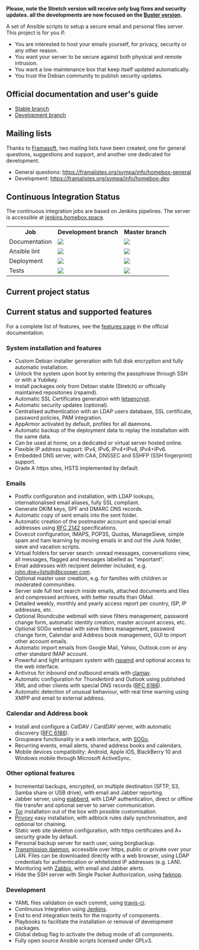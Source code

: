 __Please, note the Stretch version will receive only bug fixes and security updates. all the developments are now
focused on the [Buster version](https://github.com/progmaticltd/homebox/tree/dev).__

A set of Ansible scripts to setup a secure email and personal files server. This project is for you if:

- You are interested to host your emails yourself, for privacy, security or any other reason.
- You want your server to be secure against both physical and remote intrusion.
- You want a low maintenance box that keep itself updated automatically.
- You trust the Debian community to publish security updates.

## Official documentation and user's guide

- [Stable branch](http://homebox.readthedocs.io/en/latest/)
- [Development branch](http://homebox.readthedocs.io/en/dev/)

## Mailing lists

Thanks to [Framasoft](https://framasoft.org/), two mailing lists have been created, one for general questions, suggestions and
support, and another one dedicated for development.

- General questions: https://framalistes.org/sympa/info/homebox-general
- Development: https://framalistes.org/sympa/info/homebox-dev

## Continuous Integration Status

The continuous integration jobs are based on Jenkins pipelines. The server is accessible at
[jenkins.homebox.space](https://jenkins.homebox.space).

<table>
  <tr>
    <th>Job</th>
    <th>Development branch</th>
    <th>Master branch</th>
  </tr>
  <tr>
    <td>Documentation</td>
    <td>
      <a href='https://jenkins.homebox.space/job/homebox-docs/job/dev/'>
        <img src='https://jenkins.homebox.space/job/homebox-docs/job/dev/badge/icon'>
      </a>
    </td>
    <td>
      <a href='https://jenkins.homebox.space/job/homebox-docs/job/master/'>
        <img src='https://jenkins.homebox.space/job/homebox-docs/job/master/badge/icon'>
      </a>
    </td>
  </tr>
  <tr>
    <td>Ansible lint</td>
    <td>
      <a href='https://jenkins.homebox.space/job/homebox-ansible-lint/job/dev/'>
        <img src='https://jenkins.homebox.space/job/homebox-ansible-lint/job/dev/badge/icon'>
      </a>
    </td>
    <td>
      <a href='https://jenkins.homebox.space/job/homebox-ansible-lint/job/master/'>
        <img src='https://jenkins.homebox.space/job/homebox-ansible-lint/job/master/badge/icon'>
      </a>
    </td>
  </tr>
  <tr>
    <td>Deployment</td>
    <td>
      <a href='https://jenkins.homebox.space/job/ci-buster-nano-dev-deploy/'>
        <img src='https://jenkins.homebox.space/job/ci-buster-nano-dev-deploy/badge/icon'>
      </a>
    </td>
    <td>
      <a href='https://jenkins.homebox.space/job/ci-buster-nano-master-deploy/'>
        <img src='https://jenkins.homebox.space/job/ci-buster-nano-master-deploy/badge/icon'>
      </a>
    </td>
  </tr>
  <tr>
    <td>Tests</td>
    <td>
      <a href='https://jenkins.homebox.space/job/ci-buster-nano-dev-tests/'>
        <img src='https://jenkins.homebox.space/job/ci-buster-nano-dev-tests/badge/icon'>
      </a>
    </td>
    <td>
      <a href='https://jenkins.homebox.space/job/ci-buster-nano-master-tests/'>
        <img src='https://jenkins.homebox.space/job/ci-buster-nano-master-tests/badge/icon'>
      </a>
    </td>
  </tr>
</table>

## Current project status

## Current status and supported features

For a complete list of features, see the [features page](http://homebox.readthedocs.io/en/latest/features/) in the
official documentation.

### System installation and features

- Custom Debian installer generation with full disk encryption and fully automatic installation.
- Unlock the system upon boot by entering the passphrase through SSH or with a Yubikey.
- Install packages only from Debian stable (Stretch) or officially maintained repositories (rspamd).
- Automatic SSL Certificates generation with [letsencrypt](https://letsencrypt.org).
- Automatic security updates (optional).
- Centralised authentication with an LDAP users database, SSL certificate, password policies, PAM integration.
- AppArmor activated by default, profiles for all daemons.
- Automatic backup of the deployment data to replay the installation with the same data.
- Can be used at home, on a dedicated or virtual server hosted online.
- Flexible IP address support: IPv4, IPv6, IPv4+IPv4, IPv4+IPv6.
- Embedded DNS server, with CAA, DNSSEC and SSHFP (SSH fingerprint) support.
- Grade A https sites, HSTS implemented by default.

### Emails

- Postfix configuration and installation, with LDAP lookups, internationalised email aliases,
  fully SSL compliant.
- Generate DKIM keys, SPF and DMARC DNS records.
- Automatic copy of sent emails into the sent folder.
- Automatic creation of the postmaster account and special email addresses using
  [RFC 2142](https://tools.ietf.org/html/rfc2142) specifications.
- Dovecot configuration, IMAPS, POP3S, Quotas, ManageSieve, simple spam and ham learning
  by moving emails in and out the Junk folder, sieve and vacation scripts.
- Virtual folders for server search: unread messages, conversations view, all messages, flagged
  and messages labelled as "important".
- Email addresses with recipient delimiter included, e.g. john.doe+lists@dbcooper.com.
- Optional master user creation, e.g. for families with children or moderated communities.
- Server side full text search inside emails, attached documents and files and
  compressed archives, with better results than GMail.
- Detailed weekly, monthly and yearly access report per country, ISP, IP addresses, etc.
- Optional Roundcube webmail with sieve filters management, password change form, automatic identity
  creation, master account access, etc.
- Optional SOGo webmail with sieve filters management, password change form, Calendar and Address book management, GUI
  to import other account emails.
- Automatic import emails from Google Mail, Yahoo, Outlook.com or any other standard IMAP account.
- Powerful and light antispam system with [rspamd](https://rspamd.com/) and optional access to the web interface.
- Antivirus for inbound _and_ outbound emails with [clamav](https://www.clamav.net/).
- Automatic configuration for Thunderbird and Outlook using published XML and other clients with
  special DNS records ([RFC 6186](https://tools.ietf.org/html/rfc6186)).
- Automatic detection of unusual behaviour, with real time warning using XMPP and email to external address.

### Calendar and Address book

- Install and configure a CalDAV / CardDAV server, with automatic discovery ([RFC 6186](https://tools.ietf.org/html/rfc6764)).
- Groupware functionality in a web interface, with [SOGo](https://sogo.nu/).
- Recurring events, email alerts, shared address books and calendars.
- Mobile devices compatibility: Android, Apple iOS, BlackBerry 10 and Windows mobile through Microsoft ActiveSync.

### Other optional features

- Incremental backups, encrypted, on multiple destination (SFTP, S3, Samba share or USB drive), with email and Jabber
  reporting.
- Jabber server, using [ejabberd](https://www.ejabberd.im/), with LDAP authentication, direct or offline file transfer
  and optional server to server communication.
- [Tor](https://www.torproject.org/) installation out of the box with possible customisation.
- [Privoxy](https://www.privoxy.org/) easy installation, with adblock rules daily synchronisation, and optional tor
  chaining.
- Static web site skeleton configuration, with https certificates and A+ security grade by default.
- Personal backup server for each user, using borgbackup.
- [Transmission daemon](https://transmissionbt.com/), accessible over https, public or private over your LAN. Files can
  be downloaded directly with a web browser, using LDAP credentials for authentication or whitelisted IP addresses
  (e.g. LAN).
- Monitoring with [Zabbix](https://www.zabbix.com/), with email and Jabber alerts.
- Hide the SSH server with Single Packet Authorization, using [fwknop](http://www.cipherdyne.org/fwknop/).

### Development

- YAML files validation on each commit, using [travis-ci](https://travis-ci.org/progmaticltd/homebox).
- Continuous Integration using [Jenkins](https://jenkins.homebox.space).
- End to end integration tests for the majority of components.
- Playbooks to facilitate the installation or removal of development packages.
- Global debug flag to activate the debug mode of all components.
- Fully open source Ansible scripts licensed under GPLv3.
